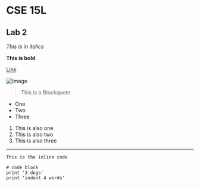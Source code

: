 # CSE 15L 
## Lab 2
*This is in italics*

**This is bold**

[Link](https://github.com/)

![Image](https://c0.wallpaperflare.com/preview/734/721/142/skyscrapers-building-architecture-city.jpg)

> This is a Blockquote
* One
* Two
* Three

1. This is also one
2. This is also two
3. This is also three
---

`This is the inline code`

```
# code block
print '3 dogs'
print 'indent 4 words'
```

